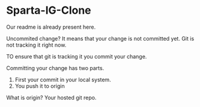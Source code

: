 # Sparta-IG-Clone

Our readme is already present here.

Uncommited change? It means that your change is not committed yet. 
Git is not tracking it right now. 

TO ensure that git is tracking it you commit your change. 



Committing your change has two parts.
1. First your commit in your local system.
2. You push it to origin

What is origin? Your hosted git repo. 
